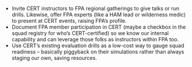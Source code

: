 - Invite CERT instructors to FPA regional gatherings to give talks or run drills. Likewise, offer FPA experts (like a HAM lead or wilderness medic) to present at CERT events, raising FPA’s profile.  
- Document FPA member participation in CERT (maybe a checkbox in the squad registry for who’s CERT-certified) so we know our internal capability and can leverage those folks as instructors within FPA too.  
- Use CERT’s existing evaluation drills as a low-cost way to gauge squad readiness – basically piggyback on their simulations rather than always staging our own, saving resources.